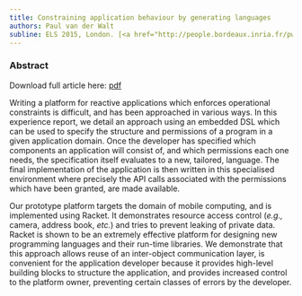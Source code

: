 ```yaml
---
title: Constraining application behaviour by generating languages
authors: Paul van der Walt
subline: ELS 2015, London. [<a href="http://people.bordeaux.inria.fr/pwalt/docs/decls.pdf">pdf</a>] [<a href="http://people.bordeaux.inria.fr/pwalt/code/diaracket.tgz">code</a>]
---
```


### Abstract

Download full article here: [pdf](http://people.bordeaux.inria.fr/pwalt/docs/decls.pdf)

Writing a platform for reactive applications which enforces operational
constraints is difficult, and has been approached in various ways. In
this experience report, we detail an approach using an embedded DSL
which can be used to specify the structure and permissions of a
program in a given application domain. 
Once the developer has specified which components an
application will consist of, and which permissions each one needs, the
specification itself evaluates to a new, tailored, language.
The final implementation of the application is then written in this
specialised environment where precisely the API calls associated with
the permissions which have been granted, are made available.

Our prototype platform targets the domain of mobile computing, and is
implemented using Racket. It demonstrates resource access control (*e.g.,*
camera, address book, *etc.*) and tries to prevent leaking of private
data. Racket is shown to be an extremely effective platform for
designing new programming languages and their run-time libraries.  We
demonstrate that this approach allows reuse of an inter-object
communication layer, is convenient for the application developer
because it provides high-level building blocks to structure the
application, and provides increased control to the platform owner,
preventing certain classes of errors by the developer.
